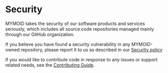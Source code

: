 # Security

MYMOID takes the security of our software products and services seriously, which includes all source code repositories managed mainly through our GitHub organization.

If you believe you have found a security vulnerability in any MYMOID-owned repository, please report it to us as described in our [Security policy](https://github.com/mymoid/community-health-files/blob/main/SECURITY.md)

If you would like to contribute code in response to any issues or support related needs, see the [Contributing Guide](./CONTRIBUTING.md).
